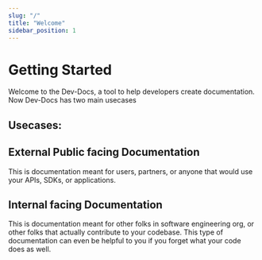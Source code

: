 ```yaml
---
slug: "/"
title: "Welcome"
sidebar_position: 1
---
```



# Getting Started

Welcome to the Dev-Docs, a tool to help developers create documentation.  Now Dev-Docs has two main usecases

## Usecases:

## External Public facing Documentation

This is documentation meant for users, partners, or anyone that would use your APIs, SDKs, or  applications.

## Internal facing Documentation

This is documentation meant for other folks in software engineering org, or other folks that actually contribute to your codebase.  This type of documentation can even be helpful to you if you forget what your code does as well.

